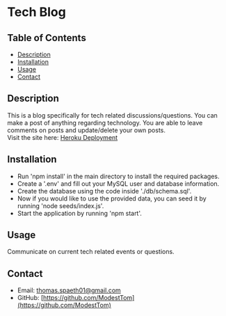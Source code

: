 # Tech Blog

  ## Table of Contents ##
  * [Description](#description)
  * [Installation](#installation)
  * [Usage](#usage)
  * [Contact](#contact)

  ## Description ##
  This is a blog specifically for tech related discussions/questions. You can make a post of anything regarding technology. You are able to leave comments on posts and update/delete your own posts. \
  Visit the site here: [Heroku Deployment](https://fierce-brook-95945.herokuapp.com/)


  ## Installation ##
  * Run 'npm install' in the main directory to install the required packages.
  * Create a '.env' and fill out your MySQL user and database information.
  * Create the database using the code inside './db/schema.sql'.
  * Now if you would like to use the provided data, you can seed it by running 'node seeds/index.js'.
  * Start the application by running 'npm start'.

  ## Usage ##
  Communicate on current tech related events or questions.

  ## Contact ##
  * Email: thomas.spaeth01@gmail.com
  * GitHub: [https://github.com/ModestTom](https://github.com/ModestTom)
